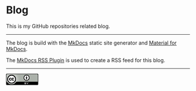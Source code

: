 # Blog
This is my GitHub repositories related
blog.

---

The blog is build with the 
[MkDocs](https://www.mkdocs.org/) 
static site generator and 
[Material for MkDocs](https://squidfunk.github.io/mkdocs-material/).

The
[MkDocs RSS Plugin](https://guts.github.io/mkdocs-rss-plugin/) is used to create
a RSS feed for this blog.

---

[![CC-BY 4.0](docs/assets/cc-by_88x31.png)](https://creativecommons.org/licenses/by/4.0/)
